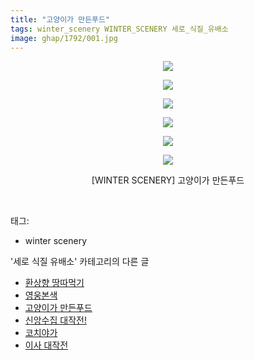 ```yaml
---
title: "고양이가 만든푸드"
tags: winter_scenery WINTER_SCENERY 세로_식질_유배소
image: ghap/1792/001.jpg
---
```

<div class="article">
<p style="text-align: center; clear: none; float: none;"><img src="{{ site.nasurl }}/ghap/1792/001.jpg"/></p>
<p style="text-align: center; clear: none; float: none;"><img src="{{ site.nasurl }}/ghap/1792/002.jpg"/></p>
<p style="text-align: center; clear: none; float: none;"><img src="{{ site.nasurl }}/ghap/1792/003.jpg"/></p>
<p style="text-align: center; clear: none; float: none;"><img src="{{ site.nasurl }}/ghap/1792/004.jpg"/></p>
<p style="text-align: center; clear: none; float: none;"><img src="{{ site.nasurl }}/ghap/1792/005.jpg"/></p>
<p style="text-align: center; clear: none; float: none;"><img src="{{ site.nasurl }}/ghap/1792/006.jpg"/></p>
<p style="text-align: center; clear: none; float: none;">[WINTER SCENERY] 고양이가 만든푸드</p>
<p><br/></p>
</div><div class="tagTrail">
<p>태그: </p>
<ul>
<li>winter scenery</li>
</ul>
</div><div class="another">
<p>'세로 식질 유배소' 카테고리의 다른 글</p>
<ul>
<li><a href="/2016-08-26-ghap_1850">환상향 땅따먹기</a></li>
<li><a href="/2016-08-23-ghap_1794">영웅본색</a></li>
<li><a href="/2016-08-23-ghap_1792">고양이가 만든푸드</a></li>
<li><a href="/2016-08-21-ghap_1747">신앙수집 대작전!</a></li>
<li><a href="/2016-08-21-ghap_1740">코치야가</a></li>
<li><a href="/2016-08-20-ghap_1716">이사 대작전</a></li>
</ul>
</div><div class="cb_module cb_fluid">
<div class="cb_wrt cb_profile">
</div><!-- commentList close -->
</div>
<br/>
<p id="refer"></p>
<br/>
